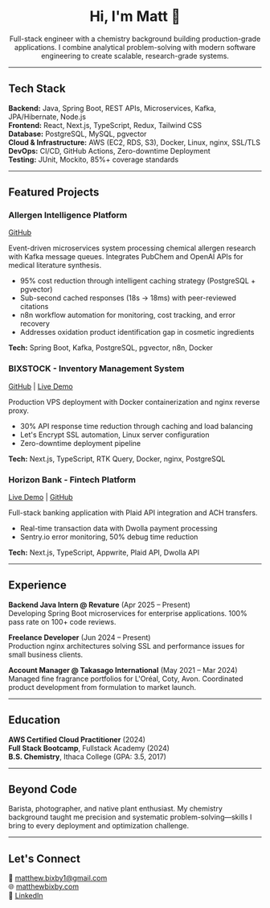 <h1 align="center">Hi, I'm Matt 👋</h1>
<p align="center">
Full-stack engineer with a chemistry background building production-grade applications. 
I combine analytical problem-solving with modern software engineering to create scalable, 
research-grade systems.
</p>

---

## Tech Stack

**Backend:** Java, Spring Boot, REST APIs, Microservices, Kafka, JPA/Hibernate, Node.js  
**Frontend:** React, Next.js, TypeScript, Redux, Tailwind CSS  
**Database:** PostgreSQL, MySQL, pgvector  
**Cloud & Infrastructure:** AWS (EC2, RDS, S3), Docker, Linux, nginx, SSL/TLS  
**DevOps:** CI/CD, GitHub Actions, Zero-downtime Deployment  
**Testing:** JUnit, Mockito, 85%+ coverage standards

---

## Featured Projects

### Allergen Intelligence Platform
[GitHub](https://github.com/mattbixby123/allergen-intelligence)

Event-driven microservices system processing chemical allergen research with Kafka message queues. Integrates PubChem and OpenAI APIs for medical literature synthesis.

- 95% cost reduction through intelligent caching strategy (PostgreSQL + pgvector)
- Sub-second cached responses (18s → 18ms) with peer-reviewed citations
- n8n workflow automation for monitoring, cost tracking, and error recovery
- Addresses oxidation product identification gap in cosmetic ingredients

**Tech:** Spring Boot, Kafka, PostgreSQL, pgvector, n8n, Docker

### BIXSTOCK - Inventory Management System
[GitHub](https://github.com/mattbixby123/InventoryManagement) | [Live Demo](https://inventory.matthewbixby.com)

Production VPS deployment with Docker containerization and nginx reverse proxy.

- 30% API response time reduction through caching and load balancing
- Let's Encrypt SSL automation, Linux server configuration
- Zero-downtime deployment pipeline

**Tech:** Next.js, TypeScript, RTK Query, Docker, nginx, PostgreSQL

### Horizon Bank - Fintech Platform
[Live Demo](https://horizon-bank-demo.netlify.app/) | [GitHub](https://github.com/mbixby/horizon-bank)

Full-stack banking application with Plaid API integration and ACH transfers.

- Real-time transaction data with Dwolla payment processing
- Sentry.io error monitoring, 50% debug time reduction

**Tech:** Next.js, TypeScript, Appwrite, Plaid API, Dwolla API

---

## Experience

**Backend Java Intern @ Revature** (Apr 2025 – Present)  
Developing Spring Boot microservices for enterprise applications. 100% pass rate on 100+ code reviews.

**Freelance Developer** (Jun 2024 – Present)  
Production nginx architectures solving SSL and performance issues for small business clients.

**Account Manager @ Takasago International** (May 2021 – Mar 2024)  
Managed fine fragrance portfolios for L'Oréal, Coty, Avon. Coordinated product development from formulation to market launch.

---

## Education

**AWS Certified Cloud Practitioner** (2024)  
**Full Stack Bootcamp**, Fullstack Academy (2024)  
**B.S. Chemistry**, Ithaca College (GPA: 3.5, 2017)

---

## Beyond Code

Barista, photographer, and native plant enthusiast. My chemistry background taught me precision and systematic problem-solving—skills I bring to every deployment and optimization challenge.

---

## Let's Connect

📧 [matthew.bixby1@gmail.com](mailto:matthew.bixby1@gmail.com)  
🌐 [matthewbixby.com](https://www.matthewbixby.com)  
💼 [LinkedIn](https://www.linkedin.com/in/matthew-bixby/)
